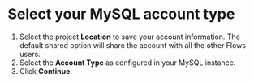 # Select your MySQL account type

1. Select the project **Location** to save your account information. The default shared option will share the account with all the other Flows users.
2. Select the **Account Type** as configured in your MySQL instance.
3. Click **Continue**.
